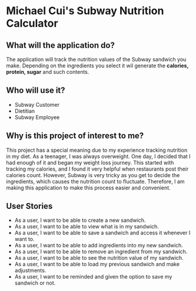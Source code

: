 # Michael Cui's Subway Nutrition Calculator

## What will the application do?

The application will track the nutrition values of the Subway sandwich you make. Depending on the ingredients you select
it wil generate the **calories, protein, sugar** and such contents.

## Who will use it?

- Subway Customer
- Dietitian
- Subway Employee

## Why is this project of interest to me?

This project has a special meaning due to my experience tracking nutrition in my diet. As a teenager, I was always 
overweight. One day, I decided that I had enough of it and began my weight loss journey. This started with tracking my 
calories, and I found it very helpful when restaurants post their calories count. However, Subway is very tricky as you 
get to decide the ingredients, which causes the nutrition count to fluctuate. Therefore, I am making this application
to make this process easier and convenient. 

## User Stories

- As a user, I want to be able to create a new sandwich. 
- As a user, I want to be able to view what is in my sandwich.
- As a user, I want to be able to save a sandwich and access it whenever I want to.
- As a user, I want to be able to add ingredients into my new sandwich.
- As a user, I want to be able to remove an ingredient from my sandwich.
- As a user, I want to be able to see the nutrition value of my sandwich.
- As a user, I want to be able to load my previous sandwich and make adjustments.
- As a user, I want to be reminded and given the option to save my sandwich or not.

 